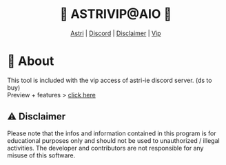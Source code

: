<div align="center">

# 👑 ASTRIVIP@AIO 👑

</div>
<div align="center">
  <a href="https://github.com/astros3x/Astri">Astri</a> | <a href="https://discord.gg/astros3x">Discord</a> | <a href="https://github.com/astros3x/astrivip-aio#warning-disclaimer">Disclaimer</a> | <a href="https://github.com/astros3x/Astri#-vip">Vip</a>
</div>

# 📍 About
This tool is included with the vip access of astri-ie discord server. (ds to buy)  </br>
Preview + features > [click here](https://mega.nz/folder/htwFWIJS#A1m1of1e1pOdfzyBs9bz_Q/file/g9phyIyb)

## :warning: Disclaimer
Please note that the infos and information contained in this program is for educational purposes only and should not be used to unauthorized / illegal activities. The developer and contributors are not responsible for any misuse of this software.
